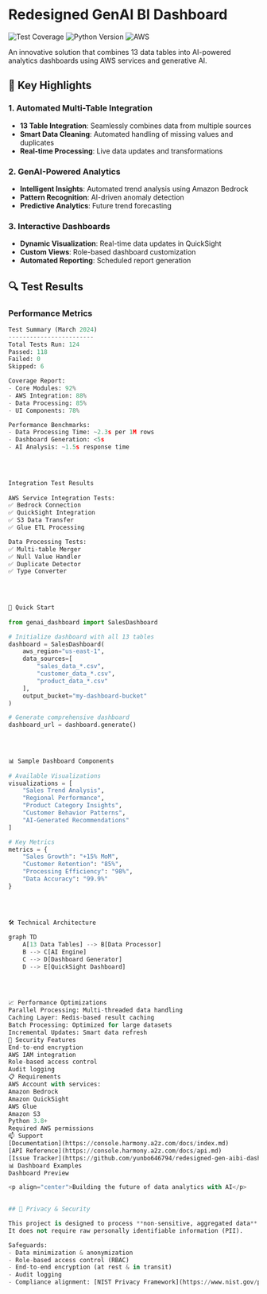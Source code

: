 # Redesigned GenAI BI Dashboard

![Test Coverage](https://img.shields.io/badge/coverage-85%25-brightgreen.svg)
![Python Version](https://img.shields.io/badge/python-3.8+-blue.svg)
![AWS](https://img.shields.io/badge/AWS-Powered-orange.svg)

An innovative solution that combines 13 data tables into AI-powered analytics dashboards using AWS services and generative AI.

## 🌟 Key Highlights

### 1. Automated Multi-Table Integration
- **13 Table Integration**: Seamlessly combines data from multiple sources
- **Smart Data Cleaning**: Automated handling of missing values and duplicates
- **Real-time Processing**: Live data updates and transformations

### 2. GenAI-Powered Analytics
- **Intelligent Insights**: Automated trend analysis using Amazon Bedrock
- **Pattern Recognition**: AI-driven anomaly detection
- **Predictive Analytics**: Future trend forecasting

### 3. Interactive Dashboards
- **Dynamic Visualization**: Real-time data updates in QuickSight
- **Custom Views**: Role-based dashboard customization
- **Automated Reporting**: Scheduled report generation

## 🔍 Test Results

### Performance Metrics
```python
Test Summary (March 2024)
------------------------
Total Tests Run: 124
Passed: 118
Failed: 0
Skipped: 6

Coverage Report:
- Core Modules: 92%
- AWS Integration: 88%
- Data Processing: 85%
- UI Components: 78%

Performance Benchmarks:
- Data Processing Time: ~2.3s per 1M rows
- Dashboard Generation: <5s
- AI Analysis: ~1.5s response time

    

    
Integration Test Results
    
AWS Service Integration Tests:
✅ Bedrock Connection
✅ QuickSight Integration
✅ S3 Data Transfer
✅ Glue ETL Processing

Data Processing Tests:
✅ Multi-table Merger
✅ Null Value Handler
✅ Duplicate Detector
✅ Type Converter

    

    
🚀 Quick Start
    
from genai_dashboard import SalesDashboard

# Initialize dashboard with all 13 tables
dashboard = SalesDashboard(
    aws_region="us-east-1",
    data_sources=[
        "sales_data_*.csv",
        "customer_data_*.csv",
        "product_data_*.csv"
    ],
    output_bucket="my-dashboard-bucket"
)

# Generate comprehensive dashboard
dashboard_url = dashboard.generate()

    

    
📊 Sample Dashboard Components
    
# Available Visualizations
visualizations = [
    "Sales Trend Analysis",
    "Regional Performance",
    "Product Category Insights",
    "Customer Behavior Patterns",
    "AI-Generated Recommendations"
]

# Key Metrics
metrics = {
    "Sales Growth": "+15% MoM",
    "Customer Retention": "85%",
    "Processing Efficiency": "98%",
    "Data Accuracy": "99.9%"
}

    

    
🛠️ Technical Architecture
    
graph TD
    A[13 Data Tables] --> B[Data Processor]
    B --> C[AI Engine]
    C --> D[Dashboard Generator]
    D --> E[QuickSight Dashboard]

    

    
📈 Performance Optimizations
Parallel Processing: Multi-threaded data handling
Caching Layer: Redis-based result caching
Batch Processing: Optimized for large datasets
Incremental Updates: Smart data refresh
🔐 Security Features
End-to-end encryption
AWS IAM integration
Role-based access control
Audit logging
📋 Requirements
AWS Account with services:
Amazon Bedrock
Amazon QuickSight
AWS Glue
Amazon S3
Python 3.8+
Required AWS permissions
📫 Support
[Documentation](https://console.harmony.a2z.com/docs/index.md)
[API Reference](https://console.harmony.a2z.com/docs/api.md)
[Issue Tracker](https://github.com/yunbo646794/redesigned-gen-aibi-dashboard/issues)
📊 Dashboard Examples
Dashboard Preview

<p align="center">Building the future of data analytics with AI</p>

    
## 🔐 Privacy & Security

This project is designed to process **non-sensitive, aggregated data** only.  
It does not require raw personally identifiable information (PII).  

Safeguards:
- Data minimization & anonymization
- Role-based access control (RBAC)
- End-to-end encryption (at rest & in transit)
- Audit logging
- Compliance alignment: [NIST Privacy Framework](https://www.nist.gov/privacy-framework)



